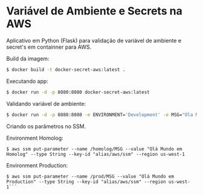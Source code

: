 # Variável de Ambiente e Secrets na AWS

Aplicativo em Python (Flask) para validação de variável de ambiente e secret's em containner para AWS.

Build da imagem:

```bash
$ docker build -t docker-secret-aws:latest .
```

Executando app:

```bash
$ docker run -d -p 8080:8080 docker-secret-aws:latest
```

Validando variável de ambiente:

```bash
$ docker run -d -p 8080:8080 -e ENVIRONMENT='Development' -e MSG="Ola Mundo!!!" docker-secret-aws:latest
```

Criando os parâmetros no SSM.

Environment Homolog:

```
$ aws ssm put-parameter --name /homolog/MSG --value "Olá Mundo em Homolog" --type String --key-id "alias/aws/ssm" --region us-west-1
```
Environment Production:
```
$ aws ssm put-parameter --name /prod/MSG --value "Olá Mundo em Production" --type String --key-id "alias/aws/ssm" --region us-west-1```